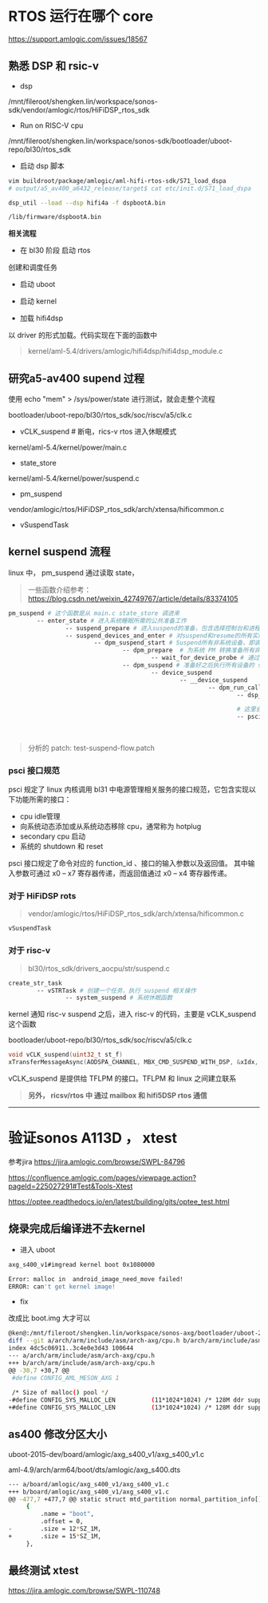 # RTOS 运行在哪个 core

https://support.amlogic.com/issues/18567

## 熟悉 DSP 和 rsic-v 

- dsp 

/mnt/fileroot/shengken.lin/workspace/sonos-sdk/vendor/amlogic/rtos/HiFiDSP_rtos_sdk

-  Run on RISC-V cpu

/mnt/fileroot/shengken.lin/workspace/sonos-sdk/bootloader/uboot-repo/bl30/rtos_sdk

- 启动 dsp 脚本

```sh
vim buildroot/package/amlogic/aml-hifi-rtos-sdk/S71_load_dspa
# output/a5_av400_a6432_release/target$ cat etc/init.d/S71_load_dspa

dsp_util --load --dsp hifi4a -f dspbootA.bin

/lib/firmware/dspbootA.bin
```

**相关流程**

- 在 bl30 阶段 启动 rtos

创建和调度任务

- 启动 uboot

- 启动 kernel

- 加载 hifi4dsp

以 driver 的形式加载。代码实现在下面的函数中

> kernel/aml-5.4/drivers/amlogic/hifi4dsp/hifi4dsp_module.c 

## 研究a5-av400 supend 过程

使用 echo "mem" > /sys/power/state 进行测试，就会走整个流程

bootloader/uboot-repo/bl30/rtos_sdk/soc/riscv/a5/clk.c  

- vCLK_suspend  # 断电，rics-v rtos 进入休眠模式


kernel/aml-5.4/kernel/power/main.c

- state_store

kernel/aml-5.4/kernel/power/suspend.c 

- pm_suspend

vendor/amlogic/rtos/HiFiDSP_rtos_sdk/arch/xtensa/hificommon.c      

- vSuspendTask


## kernel suspend 流程

linux 中， pm_suspend 通过读取 state，

> 一些函数介绍参考： https://blog.csdn.net/weixin_42749767/article/details/83374105

```sh
pm_suspend # 这个函数是从 main.c state_store 调进来
        -- enter_state # 进入系统睡眠所需的公共准备工作
                -- suspend_prepare # 进入suspend的准备，包含选择控制台和进程冻结，如果失败，则终止suspend
                -- suspend_devices_and_enter # 对suspend和resume的所有实际操作
                        -- dpm_suspend_start # Suspend所有非系统设备，即调用所有注册设备的suspend回调函数
                                -- dpm_prepare  # 为系统 PM 转换准备所有非 sysdev 设备。
                                        -- wait_for_device_probe # 通过一个 wait_event 通知 device 对应的 porbe
                                -- dpm_suspend # 准备好之后执行所有设备的 suspend 回调函数
                                        -- device_suspend
                                                -- __device_suspend
                                                        -- dpm_run_callback  # 调用设备的回调函数，包括des_suspend
                                                                -- dsp_suspend #在 drivers/amlogic/hifi4dsp/hifi4dsp_module.c suspend dsp rtos

                                                                # 这里会与 bl31 通信并 suspend risc-v rtos
                                                                -- psci_system_suspend_enter # 这个是psci_suspend_ops的成员，在 psci_init_system_suspend 函数中被回调
                                                                        -- cpu_suspend
                                                                                -- psci_system_suspend  #和 BootLoader 通信；drivers/firmware/psci/psci.c 
```

> 分析的 patch: test-suspend-flow.patch

### psci  接口规范

psci 规定了 linux 内核调用 bl31 中电源管理相关服务的接口规范，它包含实现以下功能所需的接口：

- cpu idle管理
- 向系统动态添加或从系统动态移除 cpu，通常称为 hotplug
- secondary cpu 启动
- 系统的 shutdown 和 reset

psci 接口规定了命令对应的 function_id 、接口的输入参数以及返回值。 其中输入参数可通过 x0 – x7 寄存器传递，而返回值通过 x0 – x4 寄存器传递。

### 对于 HiFiDSP rots

> vendor/amlogic/rtos/HiFiDSP_rtos_sdk/arch/xtensa/hificommon.c   

```sh
vSuspendTask 
```


### 对于 risc-v

> bl30/rtos_sdk/drivers_aocpu/str/suspend.c  

```sh
create_str_task
        -- vSTRTask # 创建一个任务，执行 suspend 相关操作
                -- system_suspend # 系统休眠函数

```

kernel 通知 risc-v suspend 之后，进入 risc-v 的代码，主要是 vCLK_suspend 这个函数

bootloader/uboot-repo/bl30/rtos_sdk/soc/riscv/a5/clk.c  

```c
void vCLK_suspend(uint32_t st_f) 
xTransferMessageAsync(AODSPA_CHANNEL, MBX_CMD_SUSPEND_WITH_DSP, &xIdx, 4);
```

vCLK_suspend 是提供给 TFLPM 的接口。TFLPM 和 linux 之间建立联系


> **另外， ricsv/rtos 中 通过 mailbox 和 hifi5DSP rtos 通信**


----

# 验证sonos A113D ， xtest

参考jira https://jira.amlogic.com/browse/SWPL-84796

https://confluence.amlogic.com/pages/viewpage.action?pageId=225027291#Test&Tools-Xtest

https://optee.readthedocs.io/en/latest/building/gits/optee_test.html


## 烧录完成后编译进不去kernel

- 进入 uboot

```sh
axg_s400_v1#imgread kernel boot 0x1080000

Error: malloc in  android_image_need_move failed!
ERROR: can't get kernel image!
```

- fix

改成比 boot.img 大才可以

```sh
@ken@:/mnt/fileroot/shengken.lin/workspace/sonos-axg/bootloader/uboot-2015-dev$ git diff
diff --git a/arch/arm/include/asm/arch-axg/cpu.h b/arch/arm/include/asm/arch-axg/cpu.h
index 4dc5c06911..3c4e0e3d43 100644
--- a/arch/arm/include/asm/arch-axg/cpu.h
+++ b/arch/arm/include/asm/arch-axg/cpu.h
@@ -30,7 +30,7 @@
 #define CONFIG_AML_MESON_AXG 1
 
 /* Size of malloc() pool */
-#define CONFIG_SYS_MALLOC_LEN          (11*1024*1024) /* 128M ddr support max 11M malloc */
+#define CONFIG_SYS_MALLOC_LEN          (13*1024*1024) /* 128M ddr support max 11M malloc */
```

## as400 修改分区大小

uboot-2015-dev/board/amlogic/axg_s400_v1/axg_s400_v1.c 

aml-4.9/arch/arm64/boot/dts/amlogic/axg_s400.dts  

```sh
--- a/board/amlogic/axg_s400_v1/axg_s400_v1.c
+++ b/board/amlogic/axg_s400_v1/axg_s400_v1.c
@@ -477,7 +477,7 @@ static struct mtd_partition normal_partition_info[] = {
     {
         .name = "boot",
         .offset = 0,
-        .size = 12*SZ_1M,
+        .size = 15*SZ_1M,
     },
```

## 最终测试 xtest 

https://jira.amlogic.com/browse/SWPL-110748